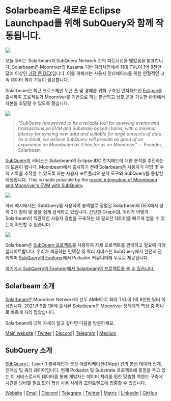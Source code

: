 # Solarbeam은 새로운 Eclipse Launchpad를 위해 SubQuery와 함께 작동됩니다.

![](https://miro.medium.com/max/1400/1*ZG9NqT9GIXax5SBpNn5ipg.png)

오늘 우리는 Solarbeam과 SubQuery Network 간의 파트너십을 맺었음을 발표합니다. Solarbeam은 Moonriver의 Kusama 기반 파라체인에서 최대 TVL이 1억 8천만 달러 이상인 [가장 큰 DEX](https://defillama.com/chain/Moonriver)입니다. 이를 위해서는 사용자 인터페이스를 위한 안정적인 고속 데이터 쿼리 기능이 필요합니다.

Solarbeam은 최근 크로스체인 토큰 풀 및 경매를 위해 구축된 런치패드인 [Eclipse](https://app.solarbeam.io/eclipse)를 출시하여 프로젝트가 Moonriver를 기반으로 하는 분산되고 상호 운용 가능한 환경에서 자본을 조달할 수 있도록 했습니다.

![](https://miro.medium.com/max/1400/1*IbRN8EnymWvqvh0sx_PNKw.png)

> _"SubQuery has proved to be a reliable tool for querying events and transactions on EVM and Substrate based chains, with a minimal latency for syncing new data and suitable for large amounts of data. As a result, we believe SubQuery will provide as good of an experience on Moonbeam as it has for us on Moonriver"_ — Founder, Solarbeam

[SubQuery의](https://subquery.network/) 서비스는 Solarbeam의 Eclipse IDO 런치패드에 대한 분석을 추진하는 데 도움이 됩니다. Moonbeam에서 출시하기 전에 Solarbeam은 사용자가 파밍 및 수익 기록을 추적할 수 있도록 하는 사용자 포트폴리오 분석 도구와 SubQuery를 통합할 예정입니다. This is made possible by the [recent integration of Moonbeam and Moonriver’s EVM with SubQuery](./20211028-moonbeam-evm.md).

![](https://miro.medium.com/max/1400/1*6_iO6tLt4RxxMvs8u-F_Bg.png)

아래 예시에서는, SubQuery를 사용하여 총액별로 정렬된 Solarbeam의 DEX에서 상위 2개 참여 및 풀을 쉽게 검색하고 있습니다. 간단한 GraphQL 쿼리가 어떻게 Solarbeam이 직관적인 사용자 경험을 구축하는 데 필요한 데이터를 빠르게 얻을 수 있는지 확인할 수 있습니다.

![](https://miro.medium.com/max/1400/1*5iCwSaU96UtDMFA1MruRlA.png)

Solarbeam은 [SubQuery 프로젝트](https://project.subquery.network/)를 사용하여 자체 프로젝트를 관리하고 필요에 따라 업데이트합니다. 우리가 제공하는 인덱싱 및 쿼리 서비스는 SubQuery에서 완전히 관리되며 [SubQuery의 Explorer](https://explorer.subquery.network/)에서 Polkadot 커뮤니티에 무료로 제공됩니다.

[여기에서 SubQuery의 Explorer에서 Solarbeam의 프로젝트를 볼 수 있습니다.](https://explorer.subquery.network/subquery/csntest/eclipse)

## Solarbeam 소개

[Solarbeam](https://solarbeam.io/)은 Moonriver Network의 선두 AMM으로 최대 TVL이 1억 8천만 달러 이상입니다. 2021년 9월 1일에 출시된 Solarbeam은 Moonriver 생태계의 핵심 중 하나로 빠르게 자리 잡았습니다.

Solarbeam에 대해 자세히 알고 싶다면 다음을 방문하세요.

[Main website](https://solarbeam.io/exchange/swap) | [Twitter](https://twitter.com/solarbeamio) | [Discord](http://discord.gg/rK4AjZXuwf) | [Telegram](http://t.me/solarbeamio) | [Medium](https://solarbeam.medium.com/)

## SubQuery 소개

[SubQuery](https://subquery.network/)는 Layer-1 블록체인과 분산 애플리케이션(DApp) 간의 분산 데이터 집계, 인덱싱 및 쿼리 레이어입니다. 현재 Polkadot 및 Substrate 프로젝트에 중점을 두고 있는 이 서비스로서의 데이터를 통해 개발자는 데이터 처리를 위한 맞춤형 백엔드 구축에 시간을 낭비할 필요 없이 핵심 사용 사례와 프런트엔드에 집중할 수 있습니다.

[Website](https://subquery.network/) | [Email](mailto:hello@subquery.network) | [Discord](https://discord.com/invite/78zg8aBSMG) | [Telegram](https://t.me/subquerynetwork) | [Twitter](https://twitter.com/subquerynetwork) | [Matrix](https://matrix.to/#/#subquery:matrix.org) | [LinkedIn](https://www.linkedin.com/company/subquery) | [GitHub](https://github.com/subquery)
